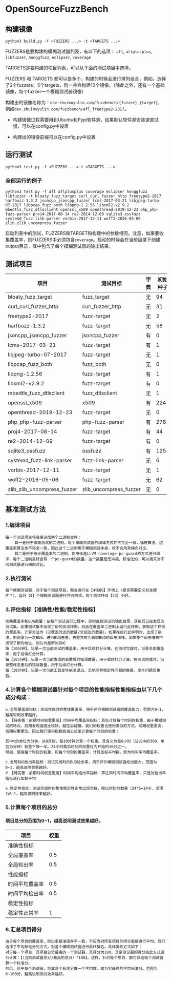 # OpenSourceFuzzBench
## 构建镜像
```
python3 build.py -f <FUZZERS ...> -t <TARGETS ...>
```

FUZZERS是要构建的模糊测试器列表，有以下的选项：
`afl`, `aflplusplus`, `libfuzzer`, `honggfuzz`, `eclipser`, `coverage`

TARGETS是要构建的项目列表，可以从下面的测试项目中选择。

FUZZERS 和 TARGETS 都可以是多个，构建的时候会进行排列组合，例如，选择了2个fuzzers，5个targets，则一共会构建10个镜像。（除此之外，还有一个基础镜像，每个fuzzer一个模糊测试器镜像）

构建出的镜像名称为：`dev.shuimuyulin.com/fuzzbench/{fuzzer}_{target}`，例如`dev.shuimuyulin.com/fuzzbench/afl_freetype2-2017`。

* 构建镜像过程需要用到Ubuntu和Pypi软件源，如果默认软件源安装速度过慢，可以在config.py中设置

* 构建出的镜像前缀可以在config.py中设置

## 运行测试
```
python3 test.py -f <FUZZERS ...>-t <TARGETS ...>
```
### 全部运行的例子
```
python3 test.py -f afl aflplusplus coverage eclipser honggfuzz libfuzzer -t bloaty_fuzz_target curl_curl_fuzzer_http freetype2-2017 harfbuzz-1.3.2 jsoncpp_jsoncpp_fuzzer lcms-2017-03-21 libjpeg-turbo-07-2017 libpcap_fuzz_both libpng-1.2.56 libxml2-v2.9.2 mbedtls_fuzz_dtlsclient openssl_x509 openthread-2019-12-23 php_php-fuzz-parser proj4-2017-08-14 re2-2014-12-09 sqlite3_ossfuzz systemd_fuzz-link-parser vorbis-2017-12-11 woff2-2016-05-06 zlib_zlib_uncompress_fuzzer
```
启动列表中的测试，FUZZERS和TARGET和构建中的参数相同。注意，如果要收集覆盖率，则FUZZERS中必须包含`coverage`。启动的时候会在当前目录下创建output目录，其中包含了每个模糊测试器的输出结果。

## 测试项目
|项目|测试目标|字典|初始种子
|-|-|-|-|
|bloaty_fuzz_target|fuzz_target|无|94|
|curl_curl_fuzzer_http|curl_fuzzer_http|无|31|
|freetype2-2017|fuzz-target|无|2|
|harfbuzz-1.3.2|fuzz-target|无|58|
|jsoncpp_jsoncpp_fuzzer|jsoncpp_fuzzer|有|0|
|lcms-2017-03-21|fuzz-target|有|1|
|libjpeg-turbo-07-2017|fuzz-target|无|1|
|libpcap_fuzz_both|fuzz_both|无|0|
|libpng-1.2.56|fuzz-target|有|1|
|libxml2-v2.9.2|fuzz-target|有|0|
|mbedtls_fuzz_dtlsclient|fuzz_dtlsclient|无|1|
|openssl_x509|x509|有|2241|
|openthread-2019-12-23|fuzz-target|无|0|
|php_php-fuzz-parser|php-fuzz-parser|有|2782|
|proj4-2017-08-14|fuzz-target|有|44|
|re2-2014-12-09|fuzz-target|有|0|
|sqlite3_ossfuzz|ossfuzz|有|1258|
|systemd_fuzz-link-parser|fuzz-link-parser|无|6|
|vorbis-2017-12-11|fuzz-target|无|1|
|woff2-2016-05-06|fuzz-target|无|62|
|zlib_zlib_uncompress_fuzzer|zlib_uncompress_fuzzer|无|0|

## 基准测试方法

### 1.编译项目
    每一个测试项目将会编译成两个二进制文件：
        其一是用于模糊测试的二进制，每个模糊测试器的编译方式并不完全一致，插桩算法、边覆盖率算法也不完全一致，因此这个二进制用于模糊测试本身，但不会用来横向对比。
        其二是用于统计覆盖率的二进制，使用标准LLVM coverage-pc-guard的方式进行编译，每个二进制最终会有一个pc-guard的数量。这个数量是无冲突、标准化的，可以用来对不同测试器进行横向对比。

### 2.执行测试
    每个模糊测试器，对于每个测试项目，都会进行在【4核8G】环境上（是否需要定义标准硬件？），运行【4】个模糊测试器进行并行测试。每个测试持续【24】小时。

### 3.评估指标【准确性/性能/稳定性指标】
    收集覆盖率和BUG数量：在每个测试进行过程中，实时监控测试的输出目录，获取其已经发现的测试集。如果测试集中出现了新的测试样例，则会在覆盖率二进制上运行此样例，获取这个样例的覆盖率。计算方法为（已覆盖的边的数量/全部边的数量）。如果在运行此样例时，出现了崩溃，则记录为一次BUG。进行BUG去重。去重方式为获取BUG的调用堆栈，如果整个调用堆栈中出现了新的地址，则认为是新的BUG
    每【10分钟】，记录一次当前测试的覆盖率，用于后续打分计算。在测试完成时，记录总体覆盖率，用于后续打分计算。
    每【10分钟】，记录一次当前发现的去重后的错误数量，用于后续打分计算。在测试完成时，记录整体去重后的错误数量，用于后续打分计算。
    每【10分钟】，记录一次当前工具发生崩溃退出、无响应等稳定性问题的数量。发生问题后重启。


### 4.计算各个模糊测试器针对每个项目的性能指标性能指标由以下几个成分构成：

    a.全局覆盖率指标：测试完成时的整体覆盖率，用于评价模糊测试器的覆盖能力，范围为0~1，越高说明效果越好。
    b.【待完善：前期时间权重更高】时间平均覆盖率指标：首先计算每个时刻的权重，由于模糊测试的特点，前期发现速度比较快，越往后越慢。我们的权重也使用类似的方式，前期权重更高，后期权重更低。因此我们使用指数衰减公式来计算每个时刻的权重：

    其中t的单位为分钟，从0开始，每10分钟计算一个权重。其含义为每6小时（公式中的360，单位为分钟）权重下降一半。24小时最后时刻的权重仅为开始的16分之一。
    然后，使用每个时刻的权重，和每个时刻的覆盖率，计算加权平均数，即为时间平均覆盖率。

    c.全局BUG检出率指标：测试完成时的BUG检出率，用于评价模糊测试器检出能力，范围为0~1，越高说明效果越好。
    d.【待完善：前期时间权重更高】时间平均检出率指标：算法同时间平均覆盖率，只是对检出率指标进行加权平均

    e.稳定性指标：测试完成时的整体稳定性正常出现次数，除以时刻的数量（24*6=144），范围为0~1，越高说明效果越好。

### 5.计算每个项目的总分
#### 项目总分的范围为0~1，越高说明测试效果越好。
    
|项目|权重|
|-|-|
|准确性指标||	
|全局覆盖率|0.5|
|全局检出率|0.5|
|性能指标||	
|时间平均覆盖率|0.5|
|时间平均检出率|0.5|
|稳定性指标||
|稳定性正常率|1|


### 6.汇总项目得分
    由于每个项目的覆盖率、检出率基准值并不一致，不应当对所有项目的得分直接进行平均。我们选择了平均标准分的方式，对各个模糊测试器进行最终排名。具体操作方式如下：
    对于每一个项目，其项目总分最高的一个测试器，其得分为100。其余测试器的得分按此方式进行计算：【（当前测试器总分/最高的总分）*100】。这样，针对每个项目，都可以给每个测试器算一个标准分。
    然后，对于每个测试器，将其各个标准分算一个平均数，即为它最终的平均标准分。范围为0~100分，越高说明测试效果越好。